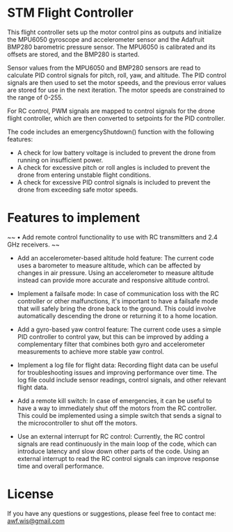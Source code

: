 # STM Flight Controller

This flight controller sets up the motor control pins as outputs and initialize the MPU6050 gyroscope and accelerometer sensor and the Adafruit BMP280 barometric pressure sensor. The MPU6050 is calibrated and its offsets are stored, and the BMP280 is started.

Sensor values from the MPU6050 and BMP280 sensors are read to calculate PID control signals for pitch, roll, yaw, and altitude. The PID control signals are then used to set the motor speeds, and the previous error values are stored for use in the next iteration. The motor speeds are constrained to the range of 0-255.

For RC control, PWM signals are mapped to control signals for the drone flight controller, which are then converted to setpoints for the PID controller. 

The code includes an emergencyShutdown() function with the following features:
- A check for low battery voltage is included to prevent the drone from running on insufficient power.
- A check for excessive pitch or roll angles is included to prevent the drone from entering unstable flight conditions.
- A check for excessive PID control signals is included to prevent the drone from exceeding safe motor speeds.

# Features to implement

~~ • Add remote control functionality to use with RC transmitters and 2.4 GHz receivers. ~~

- Add an accelerometer-based altitude hold feature: The current code uses a barometer to measure altitude, which can be affected by changes in air pressure. Using an accelerometer to measure altitude instead can provide more accurate and responsive altitude control.

- Implement a failsafe mode: In case of communication loss with the RC controller or other malfunctions, it's important to have a failsafe mode that will safely bring the drone back to the ground. This could involve automatically descending the drone or returning it to a home location.

- Add a gyro-based yaw control feature: The current code uses a simple PID controller to control yaw, but this can be improved by adding a complementary filter that combines both gyro and accelerometer measurements to achieve more stable yaw control.

- Implement a log file for flight data: Recording flight data can be useful for troubleshooting issues and improving performance over time. The log file could include sensor readings, control signals, and other relevant flight data.

- Add a remote kill switch: In case of emergencies, it can be useful to have a way to immediately shut off the motors from the RC controller. This could be implemented using a simple switch that sends a signal to the microcontroller to shut off the motors.

- Use an external interrupt for RC control: Currently, the RC control signals are read continuously in the main loop of the code, which can introduce latency and slow down other parts of the code. Using an external interrupt to read the RC control signals can improve response time and overall performance.

# License
If you have any questions or suggestions, please feel free to contact me:
awf.wis@gmail.com
